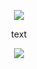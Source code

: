 <p align="center">
  <img  src="https://files.catbox.moe/vhgy0e.png">
</p>

<p align="center">
  text
</p>


<p align="center">
  <img  src="https://files.catbox.moe/fm6xmn.png">
</p>
